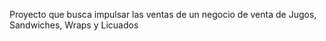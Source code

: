 Proyecto que busca impulsar las ventas de un negocio de venta de Jugos, Sandwiches, Wraps y Licuados